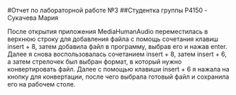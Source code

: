#Отчет по лабораторной работе №3
##Cтудентка группы P4150 - Сукачева Мария

После открытия приложения MediaHumanAudio переместилась в верхнюю строку для добавления файла 
с помощь сочетания клавиш insert + 8, затем добавила файл в программу, выбрав его и нажав enter.
 Далее я снова воспользовалась сочетанием insert + 8, затем insert + 6, а затем стрелочек был выбран формат, в который нужно конвертировать файл.
 Далее с помощью клавиши insert + 6 я нажала на кнопку для конвертации, после чего выбрала готовый файл и сохранила его на рабочем столе.
 